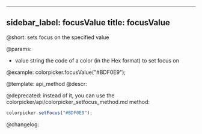 
---
sidebar_label: focusValue
title: focusValue
---          

@short: sets focus on the specified value


@params:
- value		string		the code of a color (in the Hex format) to set focus on



@example:
colorpicker.focusValue("#BDF0E9");


@template: api_method
@descr:

@deprecated: instead of it, you can use the colorpicker/api/colorpicker_setfocus_method.md method:

~~~js
colorpicker.setFocus("#BDF0E9");
~~~




@changelog:


